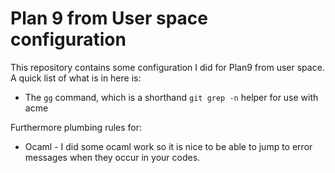 # Plan 9 from User space configuration

This repository contains some configuration I did for Plan9 from user space. A quick list of what
is in here is:

* The `gg` command, which is a shorthand `git grep -n` helper for use with acme

Furthermore plumbing rules for:

* Ocaml - I did some ocaml work so it is nice to be able to jump to error messages when they
  occur in your codes.